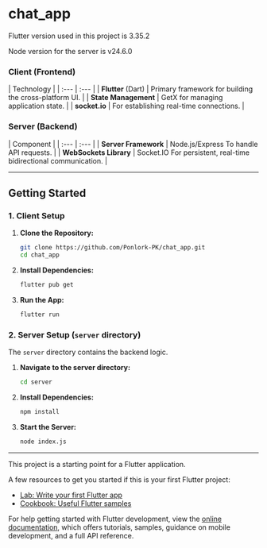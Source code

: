 # chat_app

Flutter version used in this project is 3.35.2

Node version for the server is v24.6.0

### Client (Frontend)

| Technology |
| :--- | :--- |
| **Flutter** (Dart) | Primary framework for building the cross-platform UI. |
| **State Management** | GetX for managing application state. |
| **socket.io** | For establishing real-time connections. |

### Server (Backend)

| Component |
| :--- | :--- |
| **Server Framework** | Node.js/Express To handle API requests. |
| **WebSockets Library** | Socket.IO For persistent, real-time bidirectional communication. |

***

## Getting Started

### 1. Client Setup

1.  **Clone the Repository:**
    ```bash
    git clone https://github.com/Ponlork-PK/chat_app.git
    cd chat_app
    ```
2.  **Install Dependencies:**
    ```bash
    flutter pub get
    ```
3.  **Run the App:**
    ```bash
    flutter run
    ```
### 2. Server Setup (`server` directory)

The `server` directory contains the backend logic.

1.  **Navigate to the server directory:**
    ```bash
    cd server
    ```
2.  **Install Dependencies:**
    ```bash
    npm install
    ```
3.  **Start the Server:**
    ```bash
    node index.js
    ```

***


This project is a starting point for a Flutter application.

A few resources to get you started if this is your first Flutter project:

- [Lab: Write your first Flutter app](https://docs.flutter.dev/get-started/codelab)
- [Cookbook: Useful Flutter samples](https://docs.flutter.dev/cookbook)

For help getting started with Flutter development, view the
[online documentation](https://docs.flutter.dev/), which offers tutorials,
samples, guidance on mobile development, and a full API reference.
